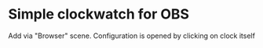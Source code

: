 # Simple clockwatch for OBS

Add via "Browser" scene. Configuration is opened by clicking on clock itself
